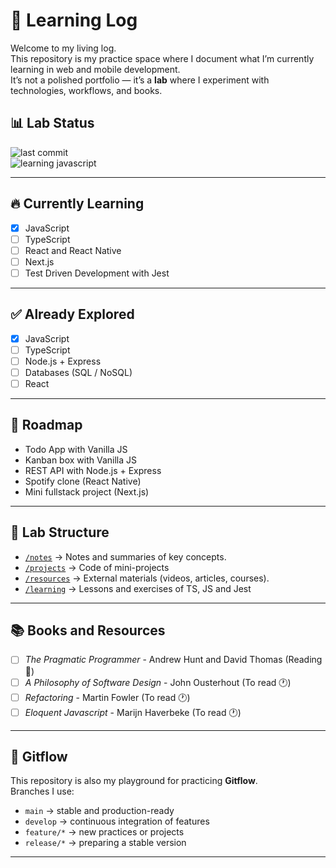 # 🧪 Learning Log

Welcome to my living log.  
This repository is my practice space where I document what I’m currently learning in web and mobile development.  
It’s not a polished portfolio — it’s a **lab** where I experiment with technologies, workflows, and books.

## 📊 Lab Status

![last commit](https://img.shields.io/github/last-commit/Eliasusu/Learning-log)  
![learning javascript](https://img.shields.io/badge/status-learning-blue)

---

## 🔥 Currently Learning

- [x] JavaScript
- [ ] TypeScript
- [ ] React and React Native
- [ ] Next.js
- [ ] Test Driven Development with Jest

---

## ✅ Already Explored

- [x] JavaScript
- [ ] TypeScript
- [ ] Node.js + Express
- [ ] Databases (SQL / NoSQL)
- [ ] React

---

## 🧭 Roadmap

- Todo App with Vanilla JS
- Kanban box with Vanilla JS
- REST API with Node.js + Express
- Spotify clone (React Native)
- Mini fullstack project (Next.js)

---

## 📂 Lab Structure

- [`/notes`](./notes) → Notes and summaries of key concepts.
- [`/projects`](./projects) → Code of mini-projects
- [`/resources`](./resources) → External materials (videos, articles, courses).
- [`/learning`](./learning/) → Lessons and exercises of TS, JS and Jest

---

## 📚 Books and Resources

- [ ] _The Pragmatic Programmer_ - Andrew Hunt and David Thomas (Reading 📖)
- [ ] _A Philosophy of Software Design_ - John Ousterhout (To read 🕐)
- [ ] _Refactoring_ - Martin Fowler (To read 🕐)
- [ ] _Eloquent Javascript_ - Marijn Haverbeke (To read 🕐)

---

## 🧪 Gitflow

This repository is also my playground for practicing **Gitflow**.  
Branches I use:

- `main` → stable and production-ready
- `develop` → continuous integration of features
- `feature/*` → new practices or projects
- `release/*` → preparing a stable version

---
